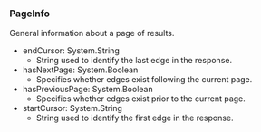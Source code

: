 ### PageInfo
General information about a page of results.

- endCursor: System.String
  - String used to identify the last edge in the response.
- hasNextPage: System.Boolean
  - Specifies whether edges exist following the current page.
- hasPreviousPage: System.Boolean
  - Specifies whether edges exist prior to the current page.
- startCursor: System.String
  - String used to identify the first edge in the response.
